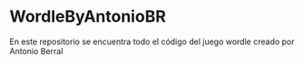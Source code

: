 # WordleByAntonioBR
En este repositorio se encuentra todo el código del juego wordle creado por Antonio Berral 

